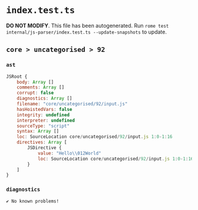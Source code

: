 # `index.test.ts`

**DO NOT MODIFY**. This file has been autogenerated. Run `rome test internal/js-parser/index.test.ts --update-snapshots` to update.

## `core > uncategorised > 92`

### `ast`

```javascript
JSRoot {
	body: Array []
	comments: Array []
	corrupt: false
	diagnostics: Array []
	filename: "core/uncategorised/92/input.js"
	hasHoistedVars: false
	integrity: undefined
	interpreter: undefined
	sourceType: "script"
	syntax: Array []
	loc: SourceLocation core/uncategorised/92/input.js 1:0-1:16
	directives: Array [
		JSDirective {
			value: "Hello\\012World"
			loc: SourceLocation core/uncategorised/92/input.js 1:0-1:16
		}
	]
}
```

### `diagnostics`

```
✔ No known problems!

```
